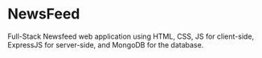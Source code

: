 # NewsFeed
Full-Stack Newsfeed web application using HTML, CSS, JS for client-side, ExpressJS for server-side, and MongoDB for the database.
